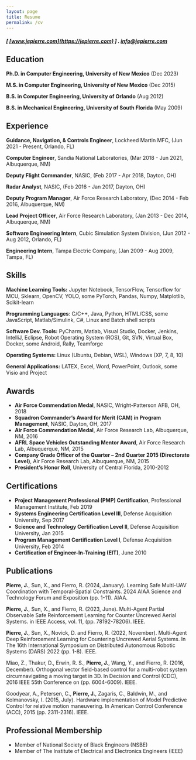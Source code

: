 ```yaml
---
layout: page
title: Resume
permalink: /cv
---
```


##### [ [www.jepierre.com](https://jepierre.com) ] . <info@jepierre.com>

Education
---------

**Ph.D. in Computer Engineering, University of New Mexico** (Dec 2023)

**M.S. in Computer Engineering, University of New Mexico** (Dec 2015)

**B.S. in Computer Engineering, University of Orlando** (Aug 2012)

**B.S. in Mechanical Engineering, University of South Florida** (May 2009)

Experience
---------

**Guidance, Navigation, & Controls Engineer**, Lockheed Martin MFC, (Jun 2021 - Present, Orlando, FL)

**Computer Engineer**, Sandia National Laboratories, (Mar 2018 - Jun 2021, Albuquerque, NM)  

**Deputy Flight Commander**, NASIC, (Feb 2017 - Apr 2018, Dayton, OH)  

**Radar Analyst**, NASIC, (Feb 2016 - Jan 2017, Dayton, OH)  

**Deputy Program Manager**, Air Force Research Laboratory, (Dec 2014 - Feb 2016, Albuquerque, NM)  

**Lead Project Officer**, Air Force Research Laboratory, (Jan 2013 - Dec 2014, Albuquerque, NM)

**Software Engineering Intern**, Cubic Simulation System Division, (Jun 2012 - Aug 2012, Orlando, FL)

**Engineering Intern**, Tampa Electric Company, (Jan 2009 - Aug 2009, Tampa, FL)  

Skills
------

  **Machine Learning Tools:** Jupyter Notebook, TensorFlow, Tensorﬂow for MCU, Sklearn, OpenCV,
YOLO, some PyTorch, Pandas, Numpy, Matplotlib, Scikit-learn
  
  **Programming Languages**: C/C++, Java, Python, HTML/CSS, some JavaScript, Matlab/Simulink, C#, Linux and Batch shell scripts  

  **Software Dev. Tools:** PyCharm, Matlab, Visual Studio, Docker, Jenkins, IntelliJ, Eclipse, Robot Operating System (ROS), Git, SVN, Virtual Box, Docker, some Android, Rally, Teamforge  

  **Operating Systems:** Linux (Ubuntu, Debian, WSL), Windows (XP, 7, 8, 10)

  **General Applications:** LATEX, Excel, Word, PowerPoint, Outlook, some Visio and Project  

Awards
------

- **Air Force Commendation Medal**, NASIC, Wright-Patterson AFB, OH, 2018  
- **Squadron Commander’s Award for Merit (CAM) in Program Management**, NASIC, Dayton, OH, 2017  
- **Air Force Commendation Medal**, Air Force Research Lab, Albuquerque, NM, 2016  
- **AFRL Space Vehicles Outstanding Mentor Award**, Air Force Research Lab, Albuquerque, NM, 2015  
- **Company Grade Officer of the Quarter – 2nd Quarter 2015 (Directorate Level)**, Air Force Research Lab, Albuquerque, NM, 2015  
- **President’s Honor Roll**, University of Central Florida, 2010-2012  

Certifications
--------------

- **Project Management Professional (PMP) Certiﬁcation**, Professional Management Institute,
Feb 2019
- **Systems Engineering Certiﬁcation Level III**, Defense Acquisition University, Sep 2017
- **Science and Technology Certiﬁcation Level II**, Defense Acquisition University, Jan 2015
- **Program Management Certiﬁcation Level I**, Defense Acquisition University, Feb 2014
- **Certification of Engineer-In-Training (EIT)**, June 2010

Publications
----------

**Pierre, J.**, Sun, X., and Fierro, R. (2024, January). Learning Safe Multi-UAV Coordination with Temporal-Spatial Constraints. 2024 AIAA Science and Technology Forum and Exposition (pp. 1-11). AIAA.

**Pierre, J.**, Sun, X., and Fierro, R. (2023, June). Multi-Agent Partial Observable Safe Reinforcement Learning for Counter Uncrewed Aerial Systems.  in IEEE Access, vol. 11, (pp. 78192-78206). IEEE.

**Pierre, J.**, Sun, X., Novick, D. and Fierro, R. (2022, November). Multi-Agent Deep Reinforcement Learning for Countering Uncrewed Aerial Systems. In The 16th International Symposium on Distributed Autonomous Robotic Systems (DARS) 2022 (pp. 1-8). IEEE.

Miao, Z., Thakur, D., Erwin, R. S., **Pierre, J.**, Wang, Y., and Fierro, R. (2016, December).
Orthogonal vector ﬁeld-based control for a multi-robot system circumnavigating a moving target in 3D. In Decision and Control (CDC), 2016 IEEE 55th Conference on (pp. 6004-6009). IEEE.

Goodyear, A., Petersen, C., **Pierre, J.**, Zagaris, C., Baldwin, M., and Kolmanovsky, I. (2015, July). Hardware implementation of Model Predictive Control for relative motion maneuvering. In
American Control Conference (ACC), 2015 (pp. 2311-2316). IEEE.

Professional Membership
-----------------------

- Member of National Society of Black Engineers (NSBE)
- Member of The Institute of Electrical and Electronics Engineers (IEEE)
